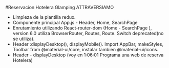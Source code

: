#Reservacion Hotelera Glamping ATTRAVERSIAMO



- Limpìeza de la plantilla redux.
- Componente principal App.js - Header, Home, SearchPage
- Enrutamiento utilizando React-router-dom (Home - SearchPage ), version 6.0 utiliza BrowserRouter, Routes, Route. Switch deprecated(no se utiliza).
- Header :displayDesktop(), displayMobile(). Import AppBar, makeStyles, Toolbar from @material-ui/core, instalar tambien @material-ui/icons.
- Header - displayDesktop (voy en 1:06:01 Programa una web de reserva Hotelera)
